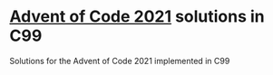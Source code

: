 # [Advent of Code 2021](https://adventofcode.com/) solutions in C99

Solutions for the Advent of Code 2021 implemented in C99

